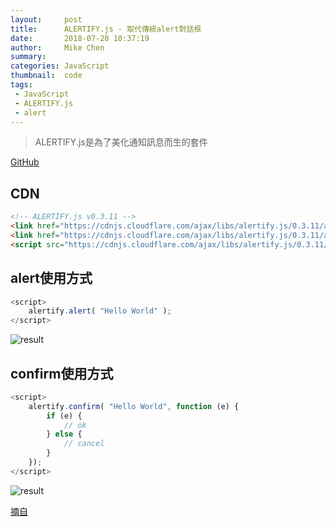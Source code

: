 ```yaml
---
layout:     post
title:      ALERTIFY.js - 取代傳統alert對話框
date:       2018-07-20 10:37:19
author:     Mike Chen
summary:    
categories: JavaScript
thumbnail:  code
tags:
 - JavaScript
 - ALERTIFY.js
 - alert
---
```


> ALERTIFY.js是為了美化通知訊息而生的套件

[GitHub](https://github.com/MohammadYounes/AlertifyJS)

## CDN

```html
<!-- ALERTIFY.js v0.3.11 -->
<link href="https://cdnjs.cloudflare.com/ajax/libs/alertify.js/0.3.11/alertify.core.min.css" rel="stylesheet" />
<link href="https://cdnjs.cloudflare.com/ajax/libs/alertify.js/0.3.11/alertify.default.min.css" rel="stylesheet" />
<script src="https://cdnjs.cloudflare.com/ajax/libs/alertify.js/0.3.11/alertify.min.js"></script>
```

## alert使用方式

```javascript
<script>
	alertify.alert( "Hello World" );
</script>
```

![result](http://6666design.com/pic/it2018/day4_1.gif)

## confirm使用方式

```javascript
<script>
	alertify.confirm( "Hello World", function (e) {
		if (e) {
			// ok
		} else {
			// cancel
		}
	});
</script>
```

![result](http://6666design.com/pic/it2018/day4_2.gif)

[摘自](https://ithelp.ithome.com.tw/articles/10193044)